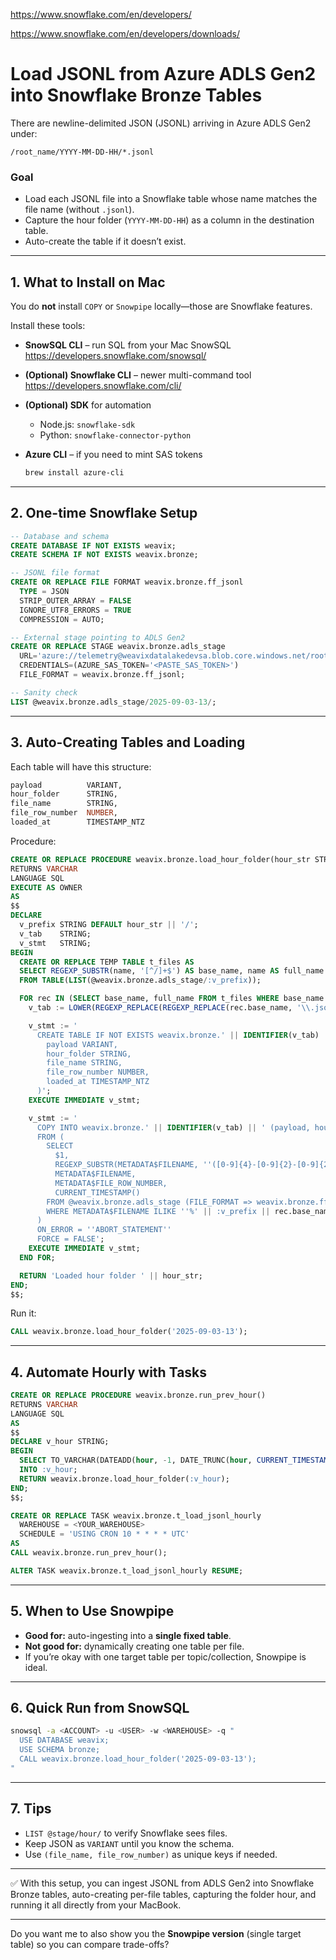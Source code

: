 <https://www.snowflake.com/en/developers/>

<https://www.snowflake.com/en/developers/downloads/>

# Load JSONL from Azure ADLS Gen2 into Snowflake Bronze Tables

There are newline-delimited JSON (JSONL) arriving in Azure ADLS Gen2 under:

```
/root_name/YYYY-MM-DD-HH/*.jsonl
```

### Goal

* Load each JSONL file into a Snowflake table whose name matches the file name (without `.jsonl`).
* Capture the hour folder (`YYYY-MM-DD-HH`) as a column in the destination table.
* Auto-create the table if it doesn’t exist.

---

## 1. What to Install on Mac

You do **not** install `COPY` or `Snowpipe` locally—those are Snowflake features.

Install these tools:

* **SnowSQL CLI** – run SQL from your Mac
   SnowSQL  <https://developers.snowflake.com/snowsql/>
* **(Optional) Snowflake CLI** – newer multi-command tool  <https://developers.snowflake.com/cli/>
* **(Optional) SDK** for automation

  * Node.js: `snowflake-sdk`
  * Python: `snowflake-connector-python`
* **Azure CLI** – if you need to mint SAS tokens

  ```bash
  brew install azure-cli
  ```

---

## 2. One-time Snowflake Setup

```sql
-- Database and schema
CREATE DATABASE IF NOT EXISTS weavix;
CREATE SCHEMA IF NOT EXISTS weavix.bronze;

-- JSONL file format
CREATE OR REPLACE FILE FORMAT weavix.bronze.ff_jsonl
  TYPE = JSON
  STRIP_OUTER_ARRAY = FALSE
  IGNORE_UTF8_ERRORS = TRUE
  COMPRESSION = AUTO;

-- External stage pointing to ADLS Gen2
CREATE OR REPLACE STAGE weavix.bronze.adls_stage
  URL='azure://telemetry@weavixdatalakedevsa.blob.core.windows.net/root_name'
  CREDENTIALS=(AZURE_SAS_TOKEN='<PASTE_SAS_TOKEN>')
  FILE_FORMAT = weavix.bronze.ff_jsonl;

-- Sanity check
LIST @weavix.bronze.adls_stage/2025-09-03-13/;
```

---

## 3. Auto-Creating Tables and Loading

Each table will have this structure:

```sql
payload          VARIANT,
hour_folder      STRING,
file_name        STRING,
file_row_number  NUMBER,
loaded_at        TIMESTAMP_NTZ
```

Procedure:

```sql
CREATE OR REPLACE PROCEDURE weavix.bronze.load_hour_folder(hour_str STRING)
RETURNS VARCHAR
LANGUAGE SQL
EXECUTE AS OWNER
AS
$$
DECLARE
  v_prefix STRING DEFAULT hour_str || '/';
  v_tab    STRING;
  v_stmt   STRING;
BEGIN
  CREATE OR REPLACE TEMP TABLE t_files AS
  SELECT REGEXP_SUBSTR(name, '[^/]+$') AS base_name, name AS full_name
  FROM TABLE(LIST(@weavix.bronze.adls_stage/:v_prefix));

  FOR rec IN (SELECT base_name, full_name FROM t_files WHERE base_name ILIKE '%.jsonl') DO
    v_tab := LOWER(REGEXP_REPLACE(REGEXP_REPLACE(rec.base_name, '\\.jsonl$', ''), '[-\\.]', '_'));

    v_stmt := '
      CREATE TABLE IF NOT EXISTS weavix.bronze.' || IDENTIFIER(v_tab) || ' (
        payload VARIANT,
        hour_folder STRING,
        file_name STRING,
        file_row_number NUMBER,
        loaded_at TIMESTAMP_NTZ
      )';
    EXECUTE IMMEDIATE v_stmt;

    v_stmt := '
      COPY INTO weavix.bronze.' || IDENTIFIER(v_tab) || ' (payload, hour_folder, file_name, file_row_number, loaded_at)
      FROM (
        SELECT
          $1,
          REGEXP_SUBSTR(METADATA$FILENAME, ''([0-9]{4}-[0-9]{2}-[0-9]{2}-[0-9]{2})''),
          METADATA$FILENAME,
          METADATA$FILE_ROW_NUMBER,
          CURRENT_TIMESTAMP()
        FROM @weavix.bronze.adls_stage (FILE_FORMAT => weavix.bronze.ff_jsonl)
        WHERE METADATA$FILENAME ILIKE ''%' || :v_prefix || rec.base_name || '''
      )
      ON_ERROR = ''ABORT_STATEMENT''
      FORCE = FALSE';
    EXECUTE IMMEDIATE v_stmt;
  END FOR;

  RETURN 'Loaded hour folder ' || hour_str;
END;
$$;
```

Run it:

```sql
CALL weavix.bronze.load_hour_folder('2025-09-03-13');
```

---

## 4. Automate Hourly with Tasks

```sql
CREATE OR REPLACE PROCEDURE weavix.bronze.run_prev_hour()
RETURNS VARCHAR
LANGUAGE SQL
AS
$$
DECLARE v_hour STRING;
BEGIN
  SELECT TO_VARCHAR(DATEADD(hour, -1, DATE_TRUNC(hour, CURRENT_TIMESTAMP())), 'YYYY-MM-DD-HH')
  INTO :v_hour;
  RETURN weavix.bronze.load_hour_folder(:v_hour);
END;
$$;

CREATE OR REPLACE TASK weavix.bronze.t_load_jsonl_hourly
  WAREHOUSE = <YOUR_WAREHOUSE>
  SCHEDULE = 'USING CRON 10 * * * * UTC'
AS
CALL weavix.bronze.run_prev_hour();

ALTER TASK weavix.bronze.t_load_jsonl_hourly RESUME;
```

---

## 5. When to Use Snowpipe

* **Good for:** auto-ingesting into a **single fixed table**.
* **Not good for:** dynamically creating one table per file.
* If you’re okay with one target table per topic/collection, Snowpipe is ideal.

---

## 6. Quick Run from SnowSQL

```bash
snowsql -a <ACCOUNT> -u <USER> -w <WAREHOUSE> -q "
  USE DATABASE weavix;
  USE SCHEMA bronze;
  CALL weavix.bronze.load_hour_folder('2025-09-03-13');
"
```

---

## 7. Tips

* `LIST @stage/hour/` to verify Snowflake sees files.
* Keep JSON as `VARIANT` until you know the schema.
* Use `(file_name, file_row_number)` as unique keys if needed.

---

✅ With this setup, you can ingest JSONL from ADLS Gen2 into Snowflake Bronze tables, auto-creating per-file tables, capturing the folder hour, and running it all directly from your MacBook.

---

Do you want me to also show you the **Snowpipe version** (single target table) so you can compare trade-offs?

